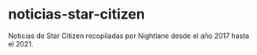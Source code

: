 # noticias-star-citizen
Noticias de Star Citizen recopiladas por Nightlane desde el año 2017 hasta el 2021.
